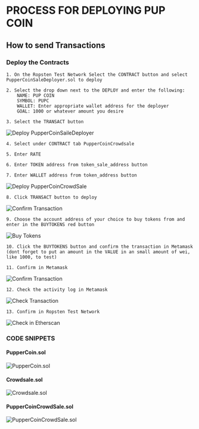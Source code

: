 # PROCESS FOR DEPLOYING PUP COIN

## How to send Transactions

### Deploy the Contracts

    1. On the Ropsten Test Network Select the CONTRACT button and select PupperCoinSaleDeployer.sol to deploy
    
    2. Select the drop down next to the DEPLOY and enter the following:
        NAME: PUP COIN
        SYMBOL: PUPC
        WALLET: Enter appropriate wallet address for the deployer
        GOAL: 1000 or whatever amount you desire
        
    3. Select the TRANSACT button
    
![Deploy PupperCoinSaileDeployer](hw_21_begin.png)

    4. Select under CONTRACT tab PupperCoinCrowdsale
    
    5. Enter RATE
    
    6. Enter TOKEN address from token_sale_address button
    
    7. Enter WALLET address from token_address button
    
![Deploy PupperCoinCrowdSale](hw_21_begin_2.png)

    8. Click TRANSACT button to deploy
    
![Confirm Transaction](hw_21_begin_3.png)

    9. Choose the account address of your choice to buy tokens from and enter in the BUYTOKENS red button
    
![Buy Tokens](hw_21_begin_4.png)

    10. Click the BUYTOKENS button and confirm the transaction in Metamask (dont forget to put an amount in the VALUE in an small amount of wei, like 1000, to test)
    
    11. Confirm in Metamask
    
![Confirm Transaction](hw_21_begin_5.png)

    12. Check the activity log in Metamask
    
![Check Transaction](hw_21_begin_6.png)

    13. Confirm in Ropsten Test Network
    
![Check in Etherscan](hw_21_success.png)

### CODE SNIPPETS

#### PupperCoin.sol

![PupperCoin.sol](PupperCoinCode.png)

#### Crowdsale.sol

![Crowdsale.sol](CrowdSaleCode.png)

#### PupperCoinCrowdSale.sol

![PupperCoinCrowdSale.sol](PupperCoinCrowdSaleCode.png)







    